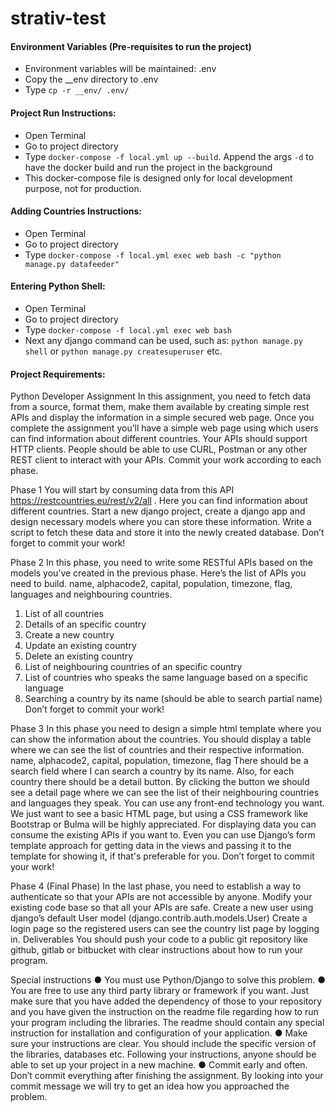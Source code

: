 # strativ-test


#### Environment Variables (Pre-requisites to run the project)
* Environment variables will be maintained: .env
* Copy the __env directory to .env
* Type `cp -r __env/ .env/`

#### Project Run Instructions:
* Open Terminal
* Go to project directory
* Type `docker-compose -f local.yml up --build`. Append the args `-d` to have the docker build and run the project in the background
* This docker-compose file is designed only for local development purpose, not for production.

#### Adding Countries Instructions:
* Open Terminal
* Go to project directory
* Type `docker-compose -f local.yml exec web bash -c "python manage.py datafeeder"`


#### Entering Python Shell:
* Open Terminal
* Go to project directory
* Type `docker-compose -f local.yml exec web bash`
* Next any django command can be used, such as: `python manage.py shell` or `python manage.py createsuperuser` etc.


#### Project Requirements:

Python Developer Assignment
In this assignment, you need to fetch data from a source, format them, make them
available by creating simple rest APIs and display the information in a simple secured
web page. Once you complete the assignment you’ll have a simple web page using which
users can find information about different countries. Your APIs should support HTTP
clients. People should be able to use CURL, Postman or any other REST client to interact
with your APIs. Commit your work according to each phase.

Phase 1
You will start by consuming data from this API https://restcountries.eu/rest/v2/all . Here
you can find information about different countries. Start a new django project, create a
django app and design necessary models where you can store these information.
Write a script to fetch these data and store it into the newly created database.
Don’t forget to commit your work!

Phase 2
In this phase, you need to write some RESTful APIs based on the models you’ve created
in the previous phase. Here’s the list of APIs you need to build.
name, alphacode2, capital, population, timezone, flag, languages and neighbouring
countries.
1. List of all countries
2. Details of an specific country
3. Create a new country
4. Update an existing country
5. Delete an existing country
6. List of neighbouring countries of an specific country
7. List of countries who speaks the same language based on a specific language
8. Searching a country by its name (should be able to search partial name)
Don’t forget to commit your work!

Phase 3
In this phase you need to design a simple html template where you can show the
information about the countries. You should display a table where we can see the list of
countries and their respective information.
name, alphacode2, capital, population, timezone, flag
There should be a search field where I can search a country by its name. Also, for each
country there should be a detail button. By clicking the button we should see a detail page
where we can see the list of their neighbouring countries and languages they speak.
You can use any front-end technology you want. We just want to see a basic HTML page,
but using a CSS framework like Bootstrap or Bulma will be highly appreciated.
For displaying data you can consume the existing APIs if you want to. Even you can use
Django’s form template approach for getting data in the views and passing it to the
template for showing it, if that's preferable for you.
Don’t forget to commit your work!

Phase 4 (Final Phase)
In the last phase, you need to establish a way to authenticate so that your APIs are not
accessible by anyone. Modify your existing code base so that all your APIs are safe.
Create a new user using django’s default User model (django.contrib.auth.models.User)
Create a login page so the registered users can see the country list page by logging in.
Deliverables
You should push your code to a public git repository like github, gitlab or bitbucket with
clear instructions about how to run your program.

Special instructions
● You must use Python/Django to solve this problem.
● You are free to use any third party library or framework if you want. Just make
sure that you have added the dependency of those to your repository and you have
given the instruction on the readme file regarding how to run your program
including the libraries. The readme should contain any special instruction for
installation and configuration of your application.
● Make sure your instructions are clear. You should include the specific version of
the libraries, databases etc. Following your instructions, anyone should be able to
set up your project in a new machine.
● Commit early and often. Don’t commit everything after finishing the assignment.
By looking into your commit message we will try to get an idea how you
approached the problem.
